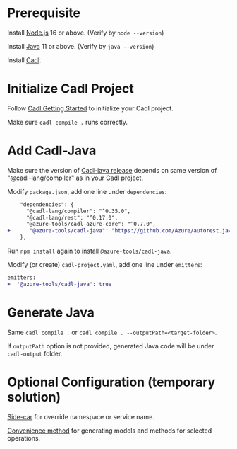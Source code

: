 # Prerequisite

Install [Node.js](https://nodejs.org/en/download/) 16 or above. (Verify by `node --version`)

Install [Java](https://docs.microsoft.com/en-us/java/openjdk/download) 11 or above. (Verify by `java --version`)

Install [Cadl](https://github.com/microsoft/cadl/).

# Initialize Cadl Project

Follow [Cadl Getting Started](https://github.com/microsoft/cadl/#using-node--npm) to initialize your Cadl project.

Make sure `cadl compile .` runs correctly.

# Add Cadl-Java

Make sure the version of [Cadl-java release](https://github.com/Azure/autorest.java/releases) depends on same version of "@cadl-lang/compiler" as in your Cadl project.

Modify `package.json`, add one line under `dependencies`:
```diff
    "dependencies": {
      "@cadl-lang/compiler": "^0.35.0",
      "@cadl-lang/rest": "^0.17.0",
      "@azure-tools/cadl-azure-core": "^0.7.0",
+      "@azure-tools/cadl-java": "https://github.com/Azure/autorest.java/releases/download/%40azure-tools%2Fcadl-java_0.1.0-dev.7/cadl-extension.azure-tools-cadl-java-0.1.0-dev.7.tgz"
    },
```

Run `npm install` again to install `@azure-tools/cadl-java`.

Modify (or create) `cadl-project.yaml`, add one line under `emitters`:
```diff
emitters:
+  '@azure-tools/cadl-java': true
```

# Generate Java

Same `cadl compile .` or `cadl compile . --outputPath=<target-folder>`.

If `outputPath` option is not provided, generated Java code will be under `cadl-output` folder.

# Optional Configuration (temporary solution)

[Side-car](https://github.com/Azure/autorest.java/wiki/Cadl-to-Java#side-car-design-changes-expected) for override namespace or service name.

[Convenience method](https://github.com/Azure/autorest.java/wiki/Cadl-to-Java#models-for-convenience-method-design-changes-expected) for generating models and methods for selected operations.

